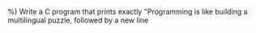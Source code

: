 %)
Write a C program that prints exactly "Programming is like building a multilingual puzzle, followed by a new line
